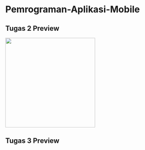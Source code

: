 # Pemrograman-Aplikasi-Mobile

## Tugas 2 Preview

<img src="https://github.com/1wikii/Pemrograman-Aplikasi-Mobile/blob/main/Preview/Tugas-2-Preview.gif" width="280">


## Tugas 3 Preview

